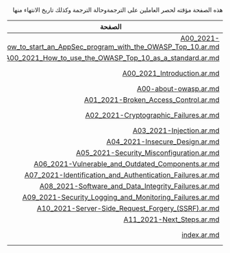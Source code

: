 <div dir="rtl" align='right'>
  
هذه الصفحة مؤقته لحصر العاملين على الترجمةوحالة الترجمة وكذلك تاريخ الانتهاء منها

| الصفحة                                                                                                                                                | المترجم      | المدقق | الحالة     | تاريخ الانتهاء |
|-------------------------------------------------------------------------------------------------------------------------------------------------------|--------------|--------|------------|----------------|
| [A00_2021-How_to_start_an_AppSec_program_with_the_OWASP_Top_10.ar.md](/2021/docs/A00_2021-How_to_start_an_AppSec_program_with_the_OWASP_Top_10.ar.md) |              |        |            |                |
| [A00_2021_How_to_use_the_OWASP_Top_10_as_a_standard.ar.md](/2021/docs/A00_2021_How_to_use_the_OWASP_Top_10_as_a_standard.ar.md)                       |              |        |            |                |
| [A00_2021_Introduction.ar.md](/2021/docs/A00_2021_Introduction.ar.md)                                                                                 | مالك الدوسري |        | جاري العمل | 15/09/2021     |
| [A00-about-owasp.ar.md](/2021/docs/A00-about-owasp.ar.md)                                                                                             |              |        |            |                |
| [A01_2021-Broken_Access_Control.ar.md](/2021/docs/A01_2021-Broken_Access_Control.ar.md)                                                               |              |        |            |                |
| [A02_2021-Cryptographic_Failures.ar.md](/2021/docs/A02_2021-Cryptographic_Failures.ar.md)                                                             |      نوره السبيعي | رنا الزهراني       | جاري العمل | 15/09/2021     |         |        |            |                |
| [A03_2021-Injection.ar.md](/2021/docs/A03_2021-Injection.ar.md)                                                                                       |              |        |            |                |
| [A04_2021-Insecure_Design.ar.md](/2021/docs/A04_2021-Insecure_Design.ar.md)                                                                           |              |        |            |                |
| [A05_2021-Security_Misconfiguration.ar.md](/2021/docs/A05_2021-Security_Misconfiguration.ar.md)                                                       |              |        |            |                |
| [A06_2021-Vulnerable_and_Outdated_Components.ar.md](/2021/docs/A06_2021-Vulnerable_and_Outdated_Components.ar.md)                                     |              |        |            |                |
| [A07_2021-Identification_and_Authentication_Failures.ar.md](/2021/docs/A07_2021-Identification_and_Authentication_Failures.ar.md)                     |              |        |            |                |
| [A08_2021-Software_and_Data_Integrity_Failures.ar.md](/2021/docs/A08_2021-Software_and_Data_Integrity_Failures.ar.md)                                 |              |        |            |                |
| [A09_2021-Security_Logging_and_Monitoring_Failures.ar.md](/2021/docs/A09_2021-Security_Logging_and_Monitoring_Failures.ar.md)                         |              |        |            |                |
| [A10_2021-Server-Side_Request_Forgery_(SSRF).ar.md](/2021/docs/A10_2021-Server-Side_Request_Forgery_(SSRF).ar.md)                                     |              |        |            |                |
| [A11_2021-Next_Steps.ar.md](/2021/docs/A11_2021-Next_Steps.ar.md)                                                                                     |              |        |            |                |
| [index.ar.md](/2021/docs/index.ar.md)                                                                                                                 | مالك الدوسري |        | جاري العمل | 15/09/2021     |

